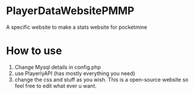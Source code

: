 # PlayerDataWebsitePMMP
A specific website to make a stats website for pocketmine
# How to use
1. Change Mysql details in config.php
2. use PlayerlyAPI (has mostly everything you need)
3. change the css and stuff as you wish.
This is a open-source website so feel free to edit what ever u want.
